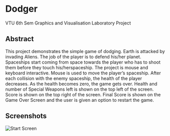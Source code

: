 # Dodger
VTU 6th Sem Graphics and Visualisation Laboratory Project

## Abstract
This project demonstrates the simple game of dodging. 
Earth is attacked by invading Aliens. 
The job of the player is to defend his/her planet. 
Spaceships start coming from space towards the player who has to shoot them before they touch his/herspaceship.
The project is mouse and keyboard interactive. Mouse is used to move the player’s spaceship. 
After each collision with the enemy spaceship, the health of the player decreases. As the health becomes zero, the game gets over.
Health and number of Special Weapons left is shown on the top left of the screen. Score is shown on the top right of the screen. 
Final Score is shown on the Game Over Screen and the user is given an option to restart the game.

## Screenshots
![Start Screen](https://github.com/saurabhprakash-25/Dodger/blob/master/Screenshots/Start%20Screen.png)
